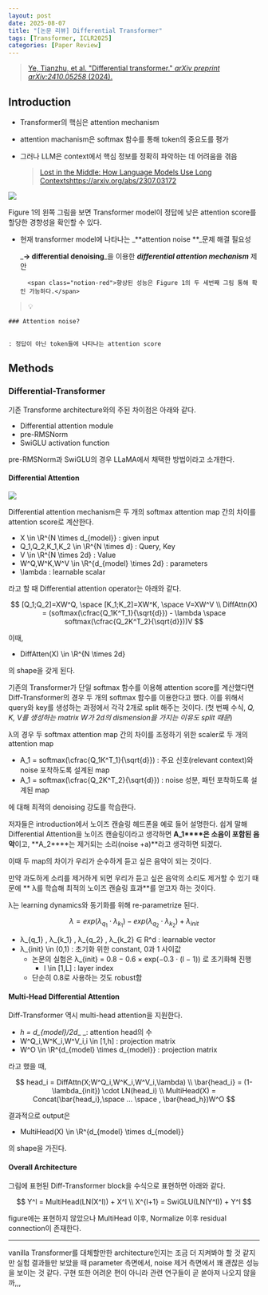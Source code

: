 ```yaml
---
layout: post
date: 2025-08-07
title: "[논문 리뷰] Differential Transformer"
tags: [Transformer, ICLR2025]
categories: [Paper Review]
---
```


> [Ye, Tianzhu, et al. "Differential transformer." ](https://arxiv.org/abs/2410.05258)[_arXiv preprint arXiv:2410.05258_](https://arxiv.org/abs/2410.05258)[ (2024).](https://arxiv.org/abs/2410.05258)



## Introduction

- Transformer의 핵심은 attention mechanism
- attention machanism은 softmax 함수를 통해 token의 중요도를 평가
- 그러나 LLM은 context에서 핵심 정보를 정확히 파악하는 데 어려움을 겪음

	> [Lost in the Middle: How Language Models Use Long Contextshttps://arxiv.org/abs/2307.03172](https://arxiv.org/abs/2307.03172)


![](https://prod-files-secure.s3.us-west-2.amazonaws.com/542b861c-36a8-4051-84e5-8804b6728dba/9083ea56-691a-4752-ae26-47f403431ac8/image.png?X-Amz-Algorithm=AWS4-HMAC-SHA256&X-Amz-Content-Sha256=UNSIGNED-PAYLOAD&X-Amz-Credential=ASIAZI2LB466YQYGKESK%2F20251011%2Fus-west-2%2Fs3%2Faws4_request&X-Amz-Date=20251011T040107Z&X-Amz-Expires=3600&X-Amz-Security-Token=IQoJb3JpZ2luX2VjEGQaCXVzLXdlc3QtMiJGMEQCIBrGISJayPRvF8gOvGUYiupha%2FfPphFQPaT9X8v05h3tAiBerE193etOomXUzrgbqWD7qeRXIzBAmVCNMGSZSSiuViqIBAj9%2F%2F%2F%2F%2F%2F%2F%2F%2F%2F8BEAAaDDYzNzQyMzE4MzgwNSIMM06Nc4vkNb7cqRI0KtwDtzMsbzfBRXKqvWFJNfQ9eW%2FhvCiAWu1VbC%2BU%2F10CW%2FbClhjLRsCz1nZUBYUX%2Bb6fLQJ7h3D1LU8kkvQMsyIio5bnbKvdVgOtVyJpApnQuiHqxhEnfigHk9LWZEw2goJcK7w3EN4BXhknEP94S6vOEeovWYwNPCrHZgL2HmEUVRTrAiBOI5X097WrAMS93pj2ZUQWDQidzfJSUg6NWE4NqJC1XQDy6Zq2q6HmZJf6VshYLxLWApA43OT54UvRkF0tYMQCiapm0kUiuzjuQ7OUnSD9%2FSJrlT0ryCRZH53GrrYQ3TM56mMJUZ9LlLxMMYe8UFDrcPmIAWnPwhckzJjMuE673kjfjjWxXvtVVO8EwzVpD%2BPQvl8OTIekd19F%2BzCNLGXX6GCX9HxvRmLIePHe7RGKuEHvSc1%2FwrNeUAhtsuE80dfFrYnSCA7JSsigBI2nK3B6pNkBg3MkeNY8tXh7k8OuVCphQi79AVq6HOtGtXatVV9USv30Iqp3L24aqYQftgApwmM%2BwSw5n8NBUj2MDB4FVkmsCxWcxsUiF53OcR920oZLxBUfdMo924UKqnNto5g6lfi4vxmmQ4VYJ3m9i8tPqQ913LDs59zJ1qVcetJPRFn5femMN1rQwUIwmqSnxwY6pgG6PB8bDjp8vU9%2BtGf5jVmXJsXMNsq7EQMleqG%2F4HUNy%2FwApCBRzbZy1CfFzfdTNlMfeOcWKvX8yI587U2xb7LsT%2F3Wp%2FvO2i%2FaHDO43qb25NoInGAUPz9Wmw2nAbXWqnp%2BGa8dQ0Vt46K5GrfVgpYRRIcoEL2v3rJUsUvKANwukdylbA9CiXXSUNlgc4VepqZtsWFD7LBqNKcTC%2F%2BZ8ROtJa%2FHPAH1&X-Amz-Signature=bbee2286cc6a4e6bf6734c1043fef8384bc7e20f2ebaf49bb2188c59addde7e2&X-Amz-SignedHeaders=host&x-amz-checksum-mode=ENABLED&x-id=GetObject)


Figure 1의 왼쪽 그림을 보면 Transformer model이 정답에 낮은 attention score를 할당한 경향성을 확인할 수 있다.

- 현재 transformer model에 나타나는 _**attention noise **_문제 해결 필요성

	_**→ differential denoising**_을 이용한 _**differential attention mechanism**_ 제안


		<span class="notion-red">향상된 성능은 Figure 1의 두 세번째 그림 통해 확인 가능하다.</span>


> 💡 


	### Attention noise?


	: 정답이 아닌 token들에 나타나는 attention score



## Methods



### Differential-Transformer


기존 Transforme architecture와의 주된 차이점은 아래와 같다.

- Differential attention module
- pre-RMSNorm
- SwiGLU activation function

pre-RMSNorm과 SwiGLU의 경우 LLaMA에서 채택한 방법이라고 소개한다.



#### Differential Attention


![](https://prod-files-secure.s3.us-west-2.amazonaws.com/542b861c-36a8-4051-84e5-8804b6728dba/116d70b2-1963-4810-9167-f4c7d8a06e8f/image.png?X-Amz-Algorithm=AWS4-HMAC-SHA256&X-Amz-Content-Sha256=UNSIGNED-PAYLOAD&X-Amz-Credential=ASIAZI2LB466YQYGKESK%2F20251011%2Fus-west-2%2Fs3%2Faws4_request&X-Amz-Date=20251011T040107Z&X-Amz-Expires=3600&X-Amz-Security-Token=IQoJb3JpZ2luX2VjEGQaCXVzLXdlc3QtMiJGMEQCIBrGISJayPRvF8gOvGUYiupha%2FfPphFQPaT9X8v05h3tAiBerE193etOomXUzrgbqWD7qeRXIzBAmVCNMGSZSSiuViqIBAj9%2F%2F%2F%2F%2F%2F%2F%2F%2F%2F8BEAAaDDYzNzQyMzE4MzgwNSIMM06Nc4vkNb7cqRI0KtwDtzMsbzfBRXKqvWFJNfQ9eW%2FhvCiAWu1VbC%2BU%2F10CW%2FbClhjLRsCz1nZUBYUX%2Bb6fLQJ7h3D1LU8kkvQMsyIio5bnbKvdVgOtVyJpApnQuiHqxhEnfigHk9LWZEw2goJcK7w3EN4BXhknEP94S6vOEeovWYwNPCrHZgL2HmEUVRTrAiBOI5X097WrAMS93pj2ZUQWDQidzfJSUg6NWE4NqJC1XQDy6Zq2q6HmZJf6VshYLxLWApA43OT54UvRkF0tYMQCiapm0kUiuzjuQ7OUnSD9%2FSJrlT0ryCRZH53GrrYQ3TM56mMJUZ9LlLxMMYe8UFDrcPmIAWnPwhckzJjMuE673kjfjjWxXvtVVO8EwzVpD%2BPQvl8OTIekd19F%2BzCNLGXX6GCX9HxvRmLIePHe7RGKuEHvSc1%2FwrNeUAhtsuE80dfFrYnSCA7JSsigBI2nK3B6pNkBg3MkeNY8tXh7k8OuVCphQi79AVq6HOtGtXatVV9USv30Iqp3L24aqYQftgApwmM%2BwSw5n8NBUj2MDB4FVkmsCxWcxsUiF53OcR920oZLxBUfdMo924UKqnNto5g6lfi4vxmmQ4VYJ3m9i8tPqQ913LDs59zJ1qVcetJPRFn5femMN1rQwUIwmqSnxwY6pgG6PB8bDjp8vU9%2BtGf5jVmXJsXMNsq7EQMleqG%2F4HUNy%2FwApCBRzbZy1CfFzfdTNlMfeOcWKvX8yI587U2xb7LsT%2F3Wp%2FvO2i%2FaHDO43qb25NoInGAUPz9Wmw2nAbXWqnp%2BGa8dQ0Vt46K5GrfVgpYRRIcoEL2v3rJUsUvKANwukdylbA9CiXXSUNlgc4VepqZtsWFD7LBqNKcTC%2F%2BZ8ROtJa%2FHPAH1&X-Amz-Signature=5c5aef2dad2c2ccab94a2ba807292141affc832dfa620bafda1fab3b309fbfa7&X-Amz-SignedHeaders=host&x-amz-checksum-mode=ENABLED&x-id=GetObject)


Differential attention mechanism은 두 개의 softmax attention map 간의 차이를 attention score로 계산한다.

- X \in \R^{N \times d\_{model}} : given input
- Q\_1,Q\_2,K\_1,K\_2 \in \R^{N \times d} : Query, Key
- V \in \R^{N \times 2d} : Value
- W^Q,W^K,W^V \in \R^{d\_{model} \times 2d} : parameters
- \lambda : learnable scalar

라고 할 때 Differential attention operator는 아래와 같다.


$$
[Q_1;Q_2]=XW^Q, \space [K_1;K_2]=XW^K, \space V=XW^V \\
DiffAttn(X) = (softmax(\cfrac{Q_1K^T_1}{\sqrt{d}}) - \lambda \space softmax(\cfrac{Q_2K^T_2}{\sqrt{d}}))V
$$


이때,

- DiffAtten(X) \in \R^{N \times 2d}

의 shape을 갖게 된다.


기존의 Transformer가 단일 softmax 함수를 이용해 attention score를 계산했다면 Diff-Transformer의 경우 두 개의 softmax 함수를 이용한다고 했다. 이를 위해서 query와 key를 생성하는 과정에서 각각 2개로 split 해주는 것이다. <span class="notion-red">(첫 번째 수식, </span><span class="notion-red">_Q, K, V를 생성하는 matrix W가 2d의 dismension을 가지는 이유도 split 때문_</span><span class="notion-red">)</span>


 λ의 경우 두 softmax attention map 간의 차이를 조정하기 위한 scaler로 두 개의 attention map

- A\_1 = softmax(\cfrac{Q\_1K^T\_1}{\sqrt{d}}) : 주요 신호(relevant context)와 noise 포착하도록 설계된 map
- A\_1 = softmax(\cfrac{Q\_2K^T\_2}{\sqrt{d}}) : noise 성분, 패턴 포착하도록 설계된 map 

에 대해 최적의 denoising 강도를 학습한다.


저자들은 introduction에서 노이즈 캔슬링 헤드폰을 예로 들어 설명한다. 쉽게 말해 Differential Attention을 노이즈 캔슬링이라고 생각하면 **A\_1****은 소음이 포함된 음악**이고, **A\_2****는 제거되는 소리(noise +a)**라고 생각하면 되겠다. 


이때 두 map의 차이가 우리가 순수하게 듣고 싶은 음악이 되는 것이다. 


만약 과도하게 소리를 제거하게 되면 우리가 듣고 싶은 음악의 소리도 제거할 수 있기 때문에 ** λ를 학습해 최적의 노이즈 캔슬링 효과**를 얻고자 하는 것이다.


λ는 learning dynamics와 동기화를 위해 re-parametrize 된다.


$$
\lambda = exp(\lambda_{q_1} \cdot \lambda_{k_1}) - exp(\lambda_{q_2} \cdot \lambda_{k_2}) + \lambda_{init}
$$

- λ\_{q\_1} , λ\_{k\_1} , λ\_{q\_2} , λ\_{k\_2} ∈ R^d : learnable vector
- λ\_{init} \in (0,1) : 초기화 위한 constant, 0과 1 사이값
	- 논문의 실험은 λ\_{init} = 0.8 − 0.6 × exp(−0.3 · (l − 1)) 로 초기화해 진행
		- l \in [1,L] : layer index
	- 단순히 0.8로 사용하는 것도 robust함


#### **Multi-Head Differential Attention**


Diff-Transformer 역시 multi-head attention을 지원한다.

- _h = d\_{model}/2d__ _: attention head의 수
- W^Q\_i,W^K\_i,W^V\_i,i \in [1,h] : projection matrix
- W^O \in \R^{d\_{model} \times d\_{model}} : projection matrix

라고 했을 때,


$$
head_i = DiffAttn(X;W^Q_i,W^K_i,W^V_i,\lambda) \\
\bar{head_i} = (1-\lambda_{init}) \cdot LN(head_i) \\
MultiHead(X) = Concat(\bar{head_i},\space ... \space , \bar{head_h})W^O
$$


결과적으로 output은

- MultiHead(X) \in \R^{d\_{model} \times d\_{model}}

의 shape을 가진다.



#### Overall Architecture


그림에 표현된 Diff-Transformer block을 수식으로 표현하면 아래와 같다.


$$
Y^l = MultiHead(LN(X^l)) + X^l \\
X^{l+1} = SwiGLU(LN(Y^l)) + Y^l
$$


figure에는 표현하지 않았으나 MultiHead 이후, Normalize 이후 residual connection이 존재한다.


---


vanilla Transformer를 대체할만한 architecture인지는 조금 더 지켜봐야 할 것 같지만 실험 결과들만 보았을 때 parameter 측면에서, noise 제거 측면에서 꽤 괜찮은 성능을 보이는 것 같다. 구현 또한 어려운 편이 아니라 관련 연구들이 곧 쏟아져 나오지 않을까,,,

